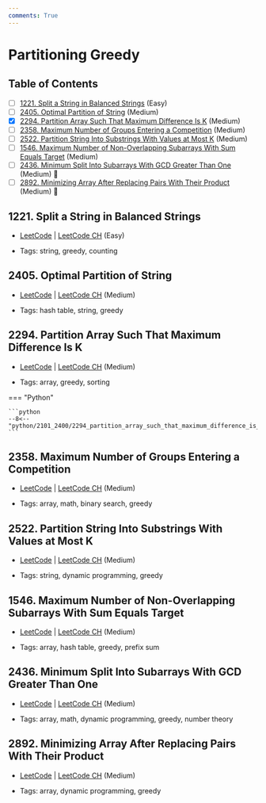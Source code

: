 ```yaml
---
comments: True
---
```


# Partitioning Greedy

## Table of Contents

- [ ] [1221. Split a String in Balanced Strings](https://leetcode.cn/problems/split-a-string-in-balanced-strings/) (Easy)
- [ ] [2405. Optimal Partition of String](https://leetcode.cn/problems/optimal-partition-of-string/) (Medium)
- [x] [2294. Partition Array Such That Maximum Difference Is K](https://leetcode.cn/problems/partition-array-such-that-maximum-difference-is-k/) (Medium)
- [ ] [2358. Maximum Number of Groups Entering a Competition](https://leetcode.cn/problems/maximum-number-of-groups-entering-a-competition/) (Medium)
- [ ] [2522. Partition String Into Substrings With Values at Most K](https://leetcode.cn/problems/partition-string-into-substrings-with-values-at-most-k/) (Medium)
- [ ] [1546. Maximum Number of Non-Overlapping Subarrays With Sum Equals Target](https://leetcode.cn/problems/maximum-number-of-non-overlapping-subarrays-with-sum-equals-target/) (Medium)
- [ ] [2436. Minimum Split Into Subarrays With GCD Greater Than One](https://leetcode.cn/problems/minimum-split-into-subarrays-with-gcd-greater-than-one/) (Medium) 👑
- [ ] [2892. Minimizing Array After Replacing Pairs With Their Product](https://leetcode.cn/problems/minimizing-array-after-replacing-pairs-with-their-product/) (Medium) 👑

## 1221. Split a String in Balanced Strings

-   [LeetCode](https://leetcode.com/problems/split-a-string-in-balanced-strings/) | [LeetCode CH](https://leetcode.cn/problems/split-a-string-in-balanced-strings/) (Easy)

-   Tags: string, greedy, counting


## 2405. Optimal Partition of String

-   [LeetCode](https://leetcode.com/problems/optimal-partition-of-string/) | [LeetCode CH](https://leetcode.cn/problems/optimal-partition-of-string/) (Medium)

-   Tags: hash table, string, greedy


## 2294. Partition Array Such That Maximum Difference Is K

-   [LeetCode](https://leetcode.com/problems/partition-array-such-that-maximum-difference-is-k/) | [LeetCode CH](https://leetcode.cn/problems/partition-array-such-that-maximum-difference-is-k/) (Medium)

-   Tags: array, greedy, sorting

=== "Python"

    ```python
    --8<-- "python/2101_2400/2294_partition_array_such_that_maximum_difference_is_k.py"
    ```



## 2358. Maximum Number of Groups Entering a Competition

-   [LeetCode](https://leetcode.com/problems/maximum-number-of-groups-entering-a-competition/) | [LeetCode CH](https://leetcode.cn/problems/maximum-number-of-groups-entering-a-competition/) (Medium)

-   Tags: array, math, binary search, greedy


## 2522. Partition String Into Substrings With Values at Most K

-   [LeetCode](https://leetcode.com/problems/partition-string-into-substrings-with-values-at-most-k/) | [LeetCode CH](https://leetcode.cn/problems/partition-string-into-substrings-with-values-at-most-k/) (Medium)

-   Tags: string, dynamic programming, greedy


## 1546. Maximum Number of Non-Overlapping Subarrays With Sum Equals Target

-   [LeetCode](https://leetcode.com/problems/maximum-number-of-non-overlapping-subarrays-with-sum-equals-target/) | [LeetCode CH](https://leetcode.cn/problems/maximum-number-of-non-overlapping-subarrays-with-sum-equals-target/) (Medium)

-   Tags: array, hash table, greedy, prefix sum


## 2436. Minimum Split Into Subarrays With GCD Greater Than One

-   [LeetCode](https://leetcode.com/problems/minimum-split-into-subarrays-with-gcd-greater-than-one/) | [LeetCode CH](https://leetcode.cn/problems/minimum-split-into-subarrays-with-gcd-greater-than-one/) (Medium)

-   Tags: array, math, dynamic programming, greedy, number theory


## 2892. Minimizing Array After Replacing Pairs With Their Product

-   [LeetCode](https://leetcode.com/problems/minimizing-array-after-replacing-pairs-with-their-product/) | [LeetCode CH](https://leetcode.cn/problems/minimizing-array-after-replacing-pairs-with-their-product/) (Medium)

-   Tags: array, dynamic programming, greedy
